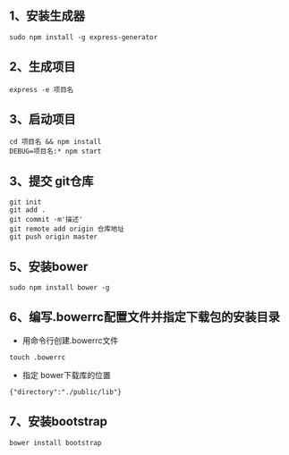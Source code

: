 ## 1、安装生成器

```
sudo npm install -g express-generator
```

## 2、生成项目

```
express -e 项目名
```

## 3、启动项目

```
cd 项目名 && npm install
DEBUG=项目名:* npm start
```

## 3、提交 git仓库

```
git init
git add .
git commit -m'描述'
git remote add origin 仓库地址
git push origin master
```

## 5、安装bower

```
sudo npm install bower -g
```

## 6、编写.bowerrc配置文件并指定下载包的安装目录
- 用命令行创建.bowerrc文件

```
touch .bowerrc
```

- 指定 bower下载库的位置

```
{"directory":"./public/lib"}
```

## 7、安装bootstrap

```
bower install bootstrap
```